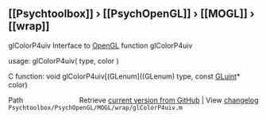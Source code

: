 ## [[Psychtoolbox]] &#8250; [[PsychOpenGL]] &#8250; [[MOGL]] &#8250; [[wrap]]

glColorP4uiv  Interface to [OpenGL](OpenGL) function glColorP4uiv  
  
usage:  glColorP4uiv( type, color )  
  
C function:  void glColorP4uiv[(GLenum]((GLenum) type, const [GLuint](GLuint)\* color)  




<div class="code_header" style="text-align:right;">
  <span style="float:left;">Path&nbsp;&nbsp;</span> <span class="counter">Retrieve <a href=
  "https://raw.github.com/Psychtoolbox-3/Psychtoolbox-3/beta/Psychtoolbox/PsychOpenGL/MOGL/wrap/glColorP4uiv.m">current version from GitHub</a> | View <a href=
  "https://github.com/Psychtoolbox-3/Psychtoolbox-3/commits/beta/Psychtoolbox/PsychOpenGL/MOGL/wrap/glColorP4uiv.m">changelog</a></span>
</div>
<div class="code">
  <code>Psychtoolbox/PsychOpenGL/MOGL/wrap/glColorP4uiv.m</code>
</div>

